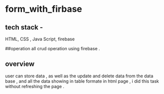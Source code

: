 # form_with_firbase

 ## tech stack -
HTML, CSS , Java Script, firebase

##operation
all crud operation using firebase .

## overview

user can store data , as well as the update and delete data from the data base , and all the data showing in table formate in html page , i did this task without refreshing the page . 

